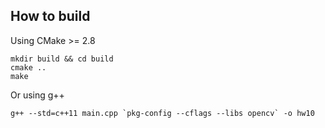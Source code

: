 ## How to build
Using CMake >= 2.8
```
mkdir build && cd build
cmake ..
make
```
Or using g++
```
g++ --std=c++11 main.cpp `pkg-config --cflags --libs opencv` -o hw10
```
